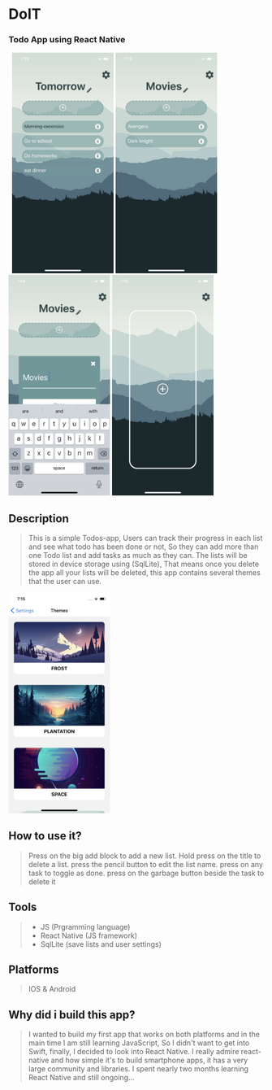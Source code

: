 # DoIT 
### Todo App using **React Native** 

 ` `<img src="https://github.com/mhnd6/Todo-app/blob/master/screenshots/image0%20(4).png" width="200">
<img src="https://github.com/mhnd6/Todo-app/blob/master/screenshots/image0.png" width="200">
<img src="https://github.com/mhnd6/Todo-app/blob/master/screenshots/image0%20(2).png"  width="200">
<img src="https://github.com/mhnd6/Todo-app/blob/master/screenshots/image0%20(1).png" width="200">

## Description
> This is a simple Todos-app, Users can track their progress in each list and see what todo has been done or not, So they can add more than one Todo list and add tasks as much as they can. The lists will be stored in device storage using (SqlLite), That means once you delete the app all your lists will be deleted, this app contains several themes that the user can use.

<img src="https://github.com/mhnd6/Todo-app/blob/master/screenshots/image0%20(3).png" width="200">  

## How to use it?
> Press on the big add block to add a new list.
> Hold press on the title to delete a list.
> press the pencil button to edit the list name.
> press on any task to toggle as done.
> press on the garbage button beside the task to delete it

## Tools 
> * JS (Prgramming language)
> * React Native (JS framework)
> * SqlLite (save lists and user settings)

## Platforms 
> IOS & Android

## Why did i build this app?
> I wanted to build my first app that works on both platforms and in the main time I am still learning JavaScript, So I didn't want to get into Swift, finally, I decided to look into React Native. I really admire react-native and how simple it's to build smartphone apps, it has a very large community and libraries. I spent nearly two months learning React Native and still ongoing...

